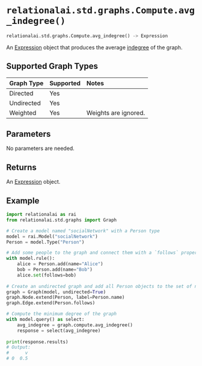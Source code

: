 # `relationalai.std.graphs.Compute.avg_indegree()`

```python
relationalai.std.graphs.Compute.avg_indegree() -> Expression
```

An [Expression](docs/api_reference/python/Expression.md) object that produces
the average [indegree](./indegree.md) of the graph.

## Supported Graph Types

| Graph Type | Supported | Notes |
| :--- | :--- | :------ |
| Directed | Yes |   |
| Undirected | Yes |   |
| Weighted | Yes | Weights are ignored. |

## Parameters

No parameters are needed.

## Returns

An [Expression](docs/api_reference/python/Expression.md) object.

## Example

```python
import relationalai as rai
from relationalai.std.graphs import Graph

# Create a model named "socialNetwork" with a Person type
model = rai.Model("socialNetwork")
Person = model.Type("Person")

# Add some people to the graph and connect them with a `follows` property
with model.rule():
    alice = Person.add(name="Alice")
    bob = Person.add(name="Bob")
    alice.set(follows=bob)
    
# Create an undirected graph and add all Person objects to the set of nodes
graph = Graph(model, undirected=True)
graph.Node.extend(Person, label=Person.name)
graph.Edge.extend(Person.follows)

# Compute the minimum degree of the graph
with model.query() as select:
    avg_indegree = graph.compute.avg_indegree()
    response = select(avg_indegree)
    
print(response.results)
# Output:
#      v
# 0  0.5
```
